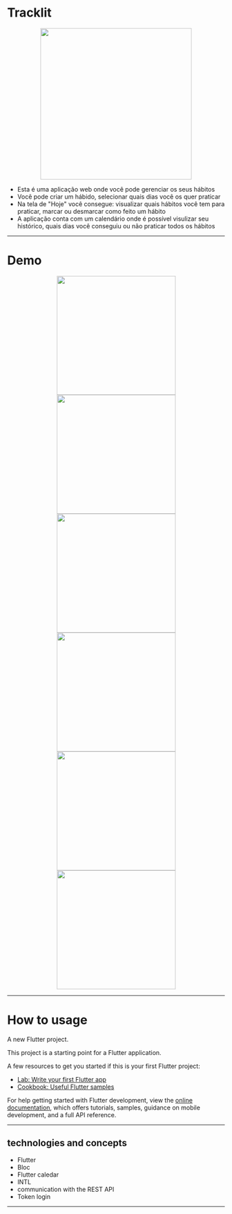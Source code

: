 
# Tracklit

<p align="center">
   <img width=350 src="assets/images/logo.png"/>
</p>

- Esta é uma aplicação web onde você pode gerenciar os seus hábitos
- Você pode criar um hábido, selecionar quais dias você os quer praticar
- Na tela de "Hoje" você consegue: visualizar quais hábitos você tem para praticar, marcar ou desmarcar como feito um hábito
- A aplicação conta com um calendário onde é possível visulizar seu histórico, quais dias você conseguiu ou não praticar todos os hábitos 


***

# Demo

<p align="center">
   <img width=275 src="assets/images/demo/screen.jpg"/>
   <img width=275 src="assets/images/demo/screen1.jpg"/>
   <img width=275 src="assets/images/demo/screen3.jpg"/>
   <img width=275 src="assets/images/demo/screen4.jpg"/>
   <img width=275 src="assets/images/demo/screen2.jpg"/>
   <img width=275 src="assets/images/demo/screen5.jpg"/>
</p>


***
# How to usage

A new Flutter project.

This project is a starting point for a Flutter application.

A few resources to get you started if this is your first Flutter project:

- [Lab: Write your first Flutter app](https://docs.flutter.dev/get-started/codelab)
- [Cookbook: Useful Flutter samples](https://docs.flutter.dev/cookbook)

For help getting started with Flutter development, view the
[online documentation](https://docs.flutter.dev/), which offers tutorials,
samples, guidance on mobile development, and a full API reference.

***

##	 technologies and concepts

- Flutter
- Bloc
- Flutter caledar
- INTL
- communication with the REST API
- Token login

***
    
